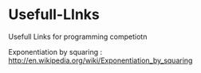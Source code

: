 # Usefull-LInks
Usefull Links for programming competiotn

Exponentiation by squaring : http://en.wikipedia.org/wiki/Exponentiation_by_squaring
